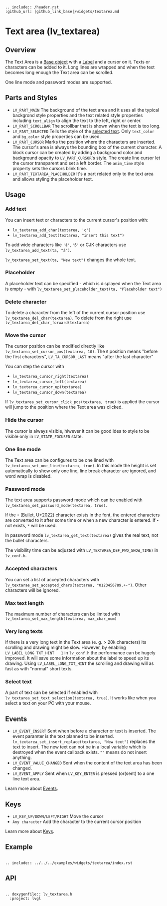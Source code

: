 ```eval_rst
.. include:: /header.rst 
:github_url: |github_link_base|/widgets/textarea.md
```
# Text area (lv_textarea)

## Overview

The Text Area is a [Base object](widgets/obj) with a [Label](/widgets/core/label) and a cursor on it. 
Texts or characters can be added to it. 
Long lines are wrapped and when the text becomes long enough the Text area can be scrolled.

One line mode and password modes are supported.

## Parts and Styles
- `LV_PART_MAIN` The background of the text area and it uses all the typical backgrond style properties and the text related style properties including `text_align` to align the text to the left, right or center.
- `LV_PART_SCROLLBAR` The scrollbar that is shown when the text is too long.
- `LV_PART_SELECTED` Tells the style of the [selected text](#text-selection). Only `text_color` and `bg_color` style properties can be used. 
- `LV_PART_CURSOR` Marks the position where the characters are inserted. The cursor's area is always the bounding box of the current character. 
A block cursor can be created by adding a background color and background opacity to `LV_PART_CURSOR`'s style. The create line cursor let the cursor transparent and set a left border. 
The `anim_time` style property sets the cursors blink time. 
- `LV_PART_TEXTAREA_PLACEHOLDER` It's a part related only to the text area and allows styling the placeholder text.

## Usage

### Add text

You can insert text or characters to the current cursor's position with:

- `lv_textarea_add_char(textarea, 'c')`
- `lv_textarea_add_text(textarea, "insert this text")`

To add wide characters like `'á'`, `'ß'` or CJK characters use `lv_textarea_add_text(ta, "á")`.

`lv_textarea_set_text(ta, "New text")` changes the whole text.

### Placeholder

A placeholder text can be specified - which is displayed when the Text area is empty - with `lv_textarea_set_placeholder_text(ta, "Placeholder text")`

### Delete character

To delete a character from the left of the current cursor position use `lv_textarea_del_char(textarea)`. 
To delete from the right use `lv_textarea_del_char_forward(textarea)`

### Move the cursor

The cursor position can be modified directly like `lv_textarea_set_cursor_pos(textarea, 10)`. 
The `0` position means "before the first characters", 
`LV_TA_CURSOR_LAST` means "after the last character"

You can step the cursor with
- `lv_textarea_cursor_right(textarea)`
- `lv_textarea_cursor_left(textarea)`
- `lv_textarea_cursor_up(textarea)`
- `lv_textarea_cursor_down(textarea)`

If `lv_textarea_set_cursor_click_pos(textarea, true)` is applied the cursor will jump to the position where the Text area was clicked.

### Hide the cursor
The cursor is always visible, hiwever it can be good idea to style to be visible only in `LV_STATE_FOCUSED` state. 

### One line mode
The Text area can be configures to be one lined with `lv_textarea_set_one_line(textarea, true)`. 
In this mode the height is set automatically to show only one line, line break character are ignored, and word wrap is disabled. 

### Password mode
The text area supports password mode which can be enabled with `lv_textarea_set_password_mode(textarea, true)`. 

If the `•` ([Bullet, U+2022](http://www.fileformat.info/info/unicode/char/2022/index.htm)) character exists in the font, the entered characters are converted to it after some time or when a new character is entered. 
If `•` not exists, `*` will be used.

In password mode `lv_textarea_get_text(textarea)` gives the real text, not the bullet characters.

The visibility time can be adjusted with `LV_TEXTAREA_DEF_PWD_SHOW_TIME)` in `lv_conf.h`.

### Accepted characters
You can set a list of accepted characters with `lv_textarae_set_accepted_chars(textarea, "0123456789.+-")`. 
Other characters will be ignored. 

### Max text length
The maximum number of characters can be limited with `lv_textarea_set_max_length(textarea, max_char_num)`

### Very long texts
If there is a  very long text in the Text area  (e. g. > 20k characters) its scrolling and drawing might be slow. 
However, by enabling `LV_LABEL_LONG_TXT_HINT   1` in `lv_conf.h` the performance can be hugely improved. 
It will save some information about the label to speed up its drawing. 
Using `LV_LABEL_LONG_TXT_HINT` the scrolling and drawing will as fast as with "normal" short texts.

### Select text
A part of text can be selected if enabled with `lv_textarea_set_text_selection(textarea, true)`. 
It works like when you select a text on your PC with your mouse. 

## Events
- `LV_EVENT_INSERT` Sent when before a character or text is inserted. 
The event paramter is the text planned to be inserted. `lv_textarea_set_insert_replace(textarea, "New text")` replaces the text to insert. 
The new text can not be in a local variable which is destroyed when the event callback exists. `""` means do not insert anything.
- `LV_EVENT_VALUE_CHANGED` Sent when the content of the text area has been changed. 
- `LV_EVENT_APPLY` Sent when `LV_KEY_ENTER` is pressed (or(sent) to a one line text area.

Learn more about [Events](/overview/event).

## Keys
- `LV_KEY_UP/DOWN/LEFT/RIGHT` Move the cursor
- `Any character` Add the character to the current cursor position

Learn more about [Keys](/overview/indev).

## Example

```eval_rst

.. include:: ../../../examples/widgets/textarea/index.rst

```

## API 

```eval_rst

.. doxygenfile:: lv_textarea.h
  :project: lvgl
        
```
